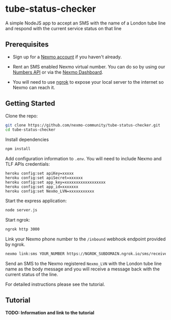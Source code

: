 # tube-status-checker
A simple NodeJS app to accept an SMS with the name of a London tube line and respond with the current service status on that line

## Prerequisites

- Sign up for a [Nexmo account](https://dashboard.nexmo.com/sign-up) if you haven't already. 

- Rent an SMS enabled Nexmo virtual number. You can do so by using our [Numbers API](https://developer.nexmo.com/api/numbers) or via the [Nexmo Dashboard](https://dashboard.nexmo.com/buy-numbers).


- You will need to use [ngrok](https://ngrok.com/) to expose your local server to the internet so Nexmo can reach it. 

## Getting Started

Clone the repo:

```sh
git clone https://github.com/nexmo-community/tube-status-checker.git
cd tube-status-checker
```

Install dependencies

```sh
npm install 
```

Add configuration information to `.env`. You will need to include Nexmo and TLF APIs credentials:


```code bash
heroku config:set apiKey=xxxxx
heroku config:set apiSecret=xxxxxx
heroku config:set app_key=xxxxxxxxxxxxxxxxxx
heroku config:set app_id=xxxxxxx
heroku config:set Nexmo_LVN=xxxxxxxxxxx
```

Start the express application:

```sh
node server.js
```

Start ngrok:

```sh
ngrok http 3000
```

Link your Nexmo phone number to the `/inbound` webhook endpoint provided by ngrok.

```sh
nexmo link:sms YOUR_NUMBER https://NGROK_SUBDOMAIN.ngrok.io/sms/receive
```

Send an SMS to the Nexmo registered `Nexmo_LVN` with the London tube line name as the body message and you will receive a message back with the current status of the line.

For detailed instructions please see the tutorial.

## Tutorial

**TODO: Information and link to the tutorial**
